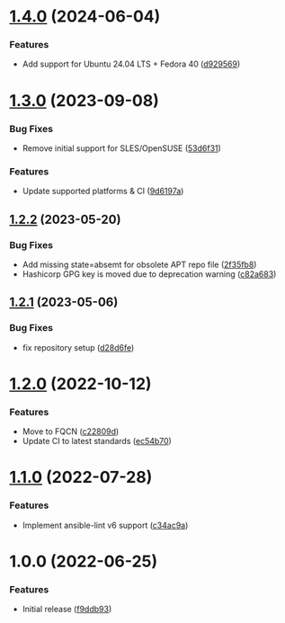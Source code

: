 # [1.4.0](https://github.com/de-it-krachten/ansible-role-hashicorp/compare/v1.3.0...v1.4.0) (2024-06-04)


### Features

* Add support for Ubuntu 24.04 LTS + Fedora 40 ([d929569](https://github.com/de-it-krachten/ansible-role-hashicorp/commit/d9295692155ba193295500b083304cb623b67370))

# [1.3.0](https://github.com/de-it-krachten/ansible-role-hashicorp/compare/v1.2.2...v1.3.0) (2023-09-08)


### Bug Fixes

* Remove initial support for SLES/OpenSUSE ([53d6f31](https://github.com/de-it-krachten/ansible-role-hashicorp/commit/53d6f31eee7bc66c9e3cb1f03c67addd6be14d3a))


### Features

* Update supported platforms & CI ([9d6197a](https://github.com/de-it-krachten/ansible-role-hashicorp/commit/9d6197adb50d66506c21df4ebc2660cfc99c6ab4))

## [1.2.2](https://github.com/de-it-krachten/ansible-role-hashicorp/compare/v1.2.1...v1.2.2) (2023-05-20)


### Bug Fixes

* Add missing state=absemt for obsolete APT repo file ([2f35fb8](https://github.com/de-it-krachten/ansible-role-hashicorp/commit/2f35fb8ff4ddc0edbd58770a6b9860b8fd7842de))
* Hashicorp GPG key is moved due to deprecation warning ([c82a683](https://github.com/de-it-krachten/ansible-role-hashicorp/commit/c82a683f0fe11ca55ca557146db61d1212971dee))

## [1.2.1](https://github.com/de-it-krachten/ansible-role-hashicorp/compare/v1.2.0...v1.2.1) (2023-05-06)


### Bug Fixes

* fix repository setup ([d28d6fe](https://github.com/de-it-krachten/ansible-role-hashicorp/commit/d28d6fe2433fc4470b9963f55b07c08b13ff958f))

# [1.2.0](https://github.com/de-it-krachten/ansible-role-hashicorp/compare/v1.1.0...v1.2.0) (2022-10-12)


### Features

* Move to FQCN ([c22809d](https://github.com/de-it-krachten/ansible-role-hashicorp/commit/c22809d2f4ead69a9dc412699e7a4d3057e804e5))
* Update CI to latest standards ([ec54b70](https://github.com/de-it-krachten/ansible-role-hashicorp/commit/ec54b70422b84e8b833c14ec3fb712b4a268d82c))

# [1.1.0](https://github.com/de-it-krachten/ansible-role-hashicorp/compare/v1.0.0...v1.1.0) (2022-07-28)


### Features

* Implement ansible-lint v6 support ([c34ac9a](https://github.com/de-it-krachten/ansible-role-hashicorp/commit/c34ac9a547b793e5c754cabe95f0eea9865135b3))

# 1.0.0 (2022-06-25)


### Features

* Initial release ([f9ddb93](https://github.com/de-it-krachten/ansible-role-hashicorp/commit/f9ddb93ffd2689a3ec95c4a5fa5d1702078729ed))
